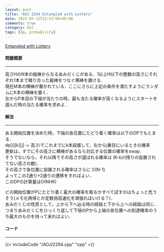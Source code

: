 ```yaml
---
layout: post
title: "AOJ 2294 Entangled with Lottery"
date: 2015-05-12T22:53:00+09:00
comments: true
category: AOJ
tags: [dp, probability]
---
```


[Entangled with Lottery](http://judge.u-aizu.ac.jp/onlinejudge/description.jsp?id=2294)

#### 問題概要

****

高さHのN本の縦棒からなるあみだくじがある．1以上H以下の整数の高さにそれぞれ1本まで隣り合った縦棒をつなぐ横棒を置ける．  
現在M本の横棒が置かれている．ここにさらに上記の条件を満たすようにランダムにK本の横棒を置く．  
左からP本目の下端が当たりの時，最も当たる確率が高くなるようにスタートを選んだ時の当たる確率を求めよ．

#### 解法

****

ある開始位置を決めた時，下端の各位置にたどり着く確率は以下のDPでもとまる．  
dp\[i\]\[k\]\[j\] := 高さiでこれまでにk本設置して，左からj番目にいるときの確率  
更新は，すでにその高さに横棒があるなら対応する位置の確率をswap．  
そうでないなら，それ以降でその高さが選ばれる確率は (K-k)/(残りの設置されてない高さの数)．  
その高さで各位置に設置される確率はさらに 1/(N-1)  
よってこの2通り\*2通りの遷移をすればよい．  
このDPの計算量はO(NHK)  
  
どの開始位置がPにたどり着く最大の確率を取るかすべて試すのはちょっと危うそう(メモ化再帰とか定数倍高速化を頑張ればいける？)．  
あみだくじの性質として，上から下へ辿る時の経路と下から上への経路は同じ．  
つまりあみだくじをひっくり返して下端のPから上端の各位置への到達確率のうち最大のものを持って来ればよい．


#### コード

****

{{< includeCode "/AOJ/2294.cpp" "cpp" >}}
